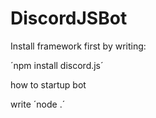 # DiscordJSBot

Install framework first by writing:

´npm install discord.js´

how to startup bot

write ´node .´

